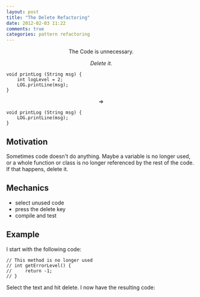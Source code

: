 ```yaml
---
layout: post
title: "The Delete Refactoring"
date: 2012-02-03 11:22
comments: true
categories: pattern refactoring
---
```


<p style="text-align: center;">The Code is unnecessary.</p>
<p style="text-align: center;"><em>Delete it.</em></p>

    void printLog (String msg) {                   
        int logLevel = 2;                   
        LOG.printLine(msg);          
    }        
    
<p style="text-align: center;">=></p>
    
    void printLog (String msg) {                   
        LOG.printLine(msg);          
    }    

## Motivation    

Sometimes code doesn't do anything.  Maybe a variable is no longer used, or a
whole function or class is no longer referenced by the rest of the code.  If
that happens, delete it.    

## Mechanics    

* select unused code  
* press the delete key  
* compile and test    

## Example    

I start with the following code:            

    // This method is no longer used          
    // int getErrorLevel() {          
    //     return -1;          
    // }    
    
Select the text and hit delete.  I now have the resulting code:

<p>&nbsp;</p>
